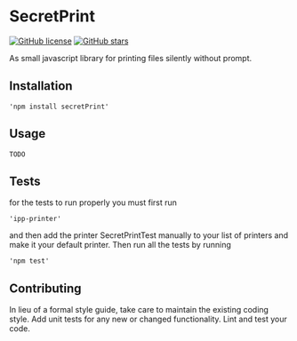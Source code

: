 SecretPrint
=========

[![GitHub license](https://img.shields.io/github/license/BenStruhl/SecretPrint.svg)](https://github.com/BenStruhl/SecretPrint/blob/master/LICENSE)
[![GitHub stars](https://img.shields.io/github/stars/BenStruhl/SecretPrint.svg)](https://github.com/BenStruhl/SecretPrint/stargazers)


As small javascript library for printing files silently without prompt. 

## Installation 

    'npm install secretPrint'

## Usage 

    TODO

## Tests

for the tests to run properly you must first run 

    'ipp-printer'

and then add the printer SecretPrintTest manually to your list of printers and make it your default printer.
Then run all the tests by running    

    'npm test'

## Contributing

In lieu of a formal style guide, take care to maintain the existing coding style. Add unit tests for any new or changed functionality. Lint and test your code.